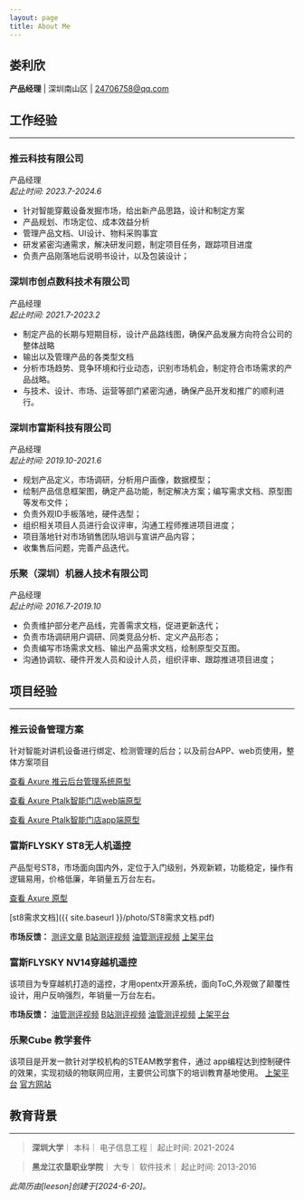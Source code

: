 ```yaml
---
layout: page
title: About Me
---
```



## 娄利欣
**产品经理**  | 深圳南山区 | 24706758@qq.com 


## 工作经验
---
### 推云科技有限公司
产品经理  
*起止时间: 2023.7-2024.6*
- 针对智能穿戴设备发掘市场，给出新产品思路，设计和制定方案
- 产品规划、市场定位、成本效益分析
- 管理产品文档、UI设计、物料采购事宜
- 研发紧密沟通需求，解决研发问题，制定项目任务，跟踪项目进度
- 负责产品刚落地后说明书设计，以及包装设计；


### 深圳市创点数科技术有限公司 
产品经理  
*起止时间: 2021.7-2023.2*
- 制定产品的长期与短期目标，设计产品路线图，确保产品发展方向符合公司的整体战略
- 输出以及管理产品的各类型文档
- 分析市场趋势、竞争环境和行业动态，识别市场机会，制定符合市场需求的产品战略。
- 与技术、设计、市场、运营等部门紧密沟通，确保产品开发和推广的顺利进行。


### 深圳市富斯科技有限公司 
产品经理  
*起止时间: 2019.10-2021.6*
- 规划产品定义，市场调研，分析用户画像，数据模型；
- 绘制产品信息框架图，确定产品功能，制定解决方案；编写需求文档、原型图等发布文件；
- 负责外观ID手板落地，硬件选型；
- 组织相关项目人员进行会议评审，沟通工程师推进项目进度；
- 项目落地针对市场销售团队培训与宣讲产品内容；
- 收集售后问题，完善产品迭代。


### 乐聚（深圳）机器人技术有限公司
产品经理  
*起止时间: 2016.7-2019.10*
- 负责维护部分老产品线，完善需求文档，促进更新迭代；
- 负责市场调研用户调研、同类竞品分析、定义产品形态；
- 负责编写市场需求文档、输出产品需求文档，绘制原型交互图。
- 沟通协调软、硬件开发人员和设计人员，组织评审、跟踪推进项目进度；

## 项目经验
---
### 推云设备管理方案

针对智能对讲机设备进行绑定、检测管理的后台；以及前台APP、web页使用，整体方案项目

<a href="{{ site.baseurl }}/axure/推云后台管理系统原型/后台首页.html" target="_blank">查看 Axure 推云后台管理系统原型</a>

<a href="{{ site.baseurl }}/axure/Ptalk 智能门店管理平台-web端/index.html" target="_blank">查看 Axure Ptalk智能门店web端原型</a>

<a href="{{ site.baseurl }}/axure/Ptalk智能门店app/index.html" target="_blank">查看 Axure Ptalk智能门店app端原型</a>



### 富斯FLYSKY ST8无人机遥控

产品型号ST8，市场面向国内外，定位于入门级别，外观新颖，功能稳定，操作有逻辑易用，价格低廉，年销量五万台左右。

<a href="{{ site.baseurl }}/axure/st8/首页.html" target="_blank">查看 Axure 原型</a>

[st8需求文档]({{ site.baseurl }}/photo/ST8需求文档.pdf)

**市场反馈：**
[测评文章](https://www.bilibili.com/read/cv16096636/)
[B站测评视频]( https://search.bilibili.com/all?keyword=%E5%AF%8C%E6%96%AFFLYSKY%20ST8&from_source=webtop_search&spm_id_from=333.1007&search_source=5)
[油管测评视频]( https://www.youtube.com/results?search_query=fs+ST8)
[上架平台]( https://item.taobao.com/item.htm?spm=a21n57.1.item.3.1b1b523cMPGHqZ&priceTId=2150428017188756018975933e1ec7&utparam=%7B%22aplus_abtest%22:%22a5010c3b4e9bf94563f2c5155c364452%22%7D&id=672417345905&ns=1&abbucket=16&skuId=5027964878648)

### 富斯FLYSKY NV14穿越机遥控 
该项目为专穿越机打造的遥控，才用opentx开源系统，面向ToC,外观做了颠覆性设计，用户反响强烈，年销量一万台左右。

**市场反馈：**
[油管测评视频]( https://www.youtube.com/results?search_query=flysky+nv14)
[B站测评视频]( https://search.bilibili.com/all?keyword=flysky%E5%AF%8C%E6%96%AF+nv14&from_source=webtop_search&spm_id_from=333.1007&search_source=5)
[油管测评视频]( https://www.youtube.com/results?search_query=flysky+nv14)
[上架平台]( https://detail.tmall.com/item.htm?abbucket=1&id=571684189651&rn=5ac4060b8abad75e72adf30d7ba64cf1&spm=a1z10.5-b.w4011-22495830523.70.47be5da2b9BnpF&skuId=3873699506273)

### 乐聚Cube 教学套件
该项目是开发一款针对学校机构的STEAM教学套件，通过 app编程达到控制硬件的效果，实现初级的物联网应用，主要供公司旗下的培训教育基地使用。
[上架平台]( https://detail.tmall.com/item.htm?id=630188455360&rn=895bff4a349b13c80bc351a45977c089&spm=a1z10.3-b.w4011-21418244614.102.38ff3476WQS3gO&skuId=4591126953652)
[官方网站](https://www.lejurobot.com/cubecn/)

## 教育背景
---
> **深圳大学**｜ 本科｜ 电子信息工程｜ 起止时间: 2021-2024  

> **黑龙江农垦职业学院**｜ 大专｜ 软件技术｜ 起止时间: 2013-2016
    
 
    
*此简历由[leeson]创建于[2024-6-20]。*


